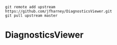 
    git remote add upstream https://github.com/jfharney/DiagnosticsViewer.git
    git pull upstream master

DiagnosticsViewer
=================
